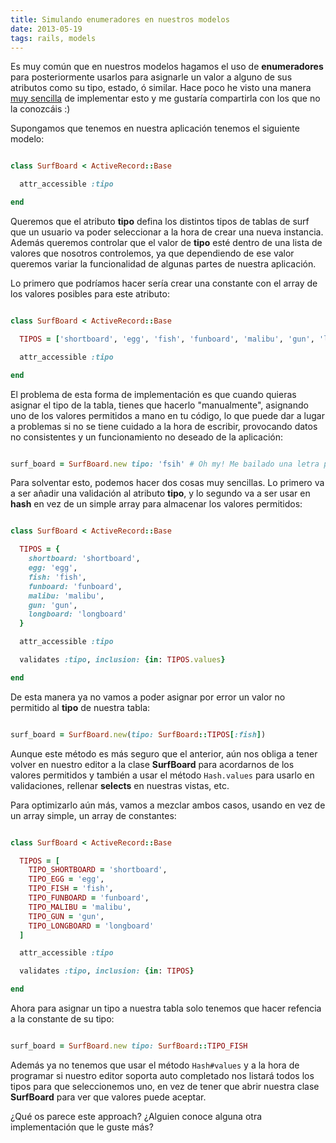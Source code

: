 ```yaml
---
title: Simulando enumeradores en nuestros modelos
date: 2013-05-19
tags: rails, models
---
```


Es muy común que en nuestros modelos hagamos el uso de <strong>enumeradores</strong> para posteriormente usarlos para asignarle un valor a alguno de sus atributos como su tipo, estado, ó similar. Hace poco he visto una manera <a href="http://rails-bestpractices.com/posts/708-clever-enums-in-rails" target="_blank">muy sencilla</a> de implementar esto y me gustaría compartirla con los que no la conozcáis :)

Supongamos que tenemos en nuestra aplicación tenemos el siguiente modelo:

``` ruby

class SurfBoard < ActiveRecord::Base

  attr_accessible :tipo

end


```

Queremos que el atributo <strong>tipo</strong> defina los distintos tipos de tablas de surf que un usuario va poder seleccionar a la hora de crear una nueva instancia. Además queremos controlar que el valor de <strong>tipo</strong> esté dentro de una lista de valores que nosotros controlemos, ya que dependiendo de ese valor queremos variar la funcionalidad de algunas partes de nuestra aplicación.

<!-- more -->

Lo primero que podríamos hacer sería crear una constante con el array de los valores posibles para este atributo:

``` ruby

class SurfBoard < ActiveRecord::Base

  TIPOS = ['shortboard', 'egg', 'fish', 'funboard', 'malibu', 'gun', 'longboard']

  attr_accessible :tipo

end


```

El problema de esta forma de implementación es que cuando quieras asignar el tipo de la tabla, tienes que hacerlo "manualmente", asignando uno de los valores permitidos a mano en tu código, lo que puede dar a lugar a problemas si no se tiene cuidado a la hora de escribir, provocando datos no consistentes y un funcionamiento no deseado de la aplicación:

``` ruby

surf_board = SurfBoard.new tipo: 'fsih' # Oh my! Me bailado una letra por teclear rápido


```

Para solventar esto, podemos hacer dos cosas muy sencillas. Lo primero va a ser añadir una validación al atributo <strong>tipo</strong>, y lo segundo va a ser usar en <strong>hash</strong> en vez de un simple array para almacenar los valores permitidos:

``` ruby

class SurfBoard < ActiveRecord::Base

  TIPOS = {
    shortboard: 'shortboard',
    egg: 'egg',
    fish: 'fish',
    funboard: 'funboard',
    malibu: 'malibu',
    gun: 'gun',
    longboard: 'longboard'
  }

  attr_accessible :tipo

  validates :tipo, inclusion: {in: TIPOS.values}

end


```

De esta manera ya no vamos a poder asignar por error un valor no permitido al <strong>tipo</strong> de nuestra tabla:

``` ruby

surf_board = SurfBoard.new(tipo: SurfBoard::TIPOS[:fish])


```

Aunque este método es más seguro que el anterior, aún nos obliga a tener volver en nuestro editor a la clase <strong>SurfBoard</strong> para acordarnos de los valores permitidos y también a usar el método <code>Hash.values</code> para usarlo en validaciones, rellenar <strong>selects</strong> en nuestras vistas, etc.

Para optimizarlo aún más, vamos a mezclar ambos casos, usando en vez de un array simple, un array de constantes:


``` ruby

class SurfBoard < ActiveRecord::Base

  TIPOS = [
    TIPO_SHORTBOARD = 'shortboard',
    TIPO_EGG = 'egg',
    TIPO_FISH = 'fish',
    TIPO_FUNBOARD = 'funboard',
    TIPO_MALIBU = 'malibu',
    TIPO_GUN = 'gun',
    TIPO_LONGBOARD = 'longboard'
  ]

  attr_accessible :tipo

  validates :tipo, inclusion: {in: TIPOS}

end


```

Ahora para asignar un tipo a nuestra tabla solo tenemos que hacer refencia a la constante de su tipo:

``` ruby

surf_board = SurfBoard.new tipo: SurfBoard::TIPO_FISH


```

Además ya no tenemos que usar el método <code>Hash#values</code> y a la hora de programar si nuestro editor soporta auto completado nos listará todos los tipos para que seleccionemos uno, en vez de tener que abrir nuestra clase <strong>SurfBoard</strong> para ver que valores puede aceptar.

¿Qué os parece este approach? ¿Alguien conoce alguna otra implementación que le guste más?
